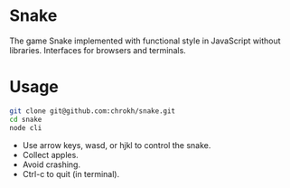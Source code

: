 # Snake

The game Snake implemented with functional style in JavaScript without libraries. Interfaces for browsers and terminals.


# Usage

```bash
git clone git@github.com:chrokh/snake.git
cd snake
node cli
```

- Use arrow keys, wasd, or hjkl to control the snake.
- Collect apples.
- Avoid crashing.
- Ctrl-c to quit (in terminal).
